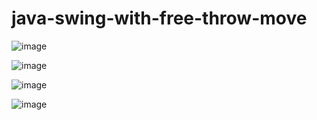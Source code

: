 # java-swing-with-free-throw-move

![image](https://github.com/sevincmehmet/java-swing-with-free-throw-move/assets/93881127/d5aa8243-afe0-48ed-aa87-8c041d4aab5c)

![image](https://github.com/sevincmehmet/java-swing-with-free-throw-move/assets/93881127/240587df-3deb-4c12-9989-c0568028da78)

![image](https://github.com/sevincmehmet/java-swing-with-free-throw-move/assets/93881127/174f254f-804f-40be-915a-fc12d26af240)

![image](https://github.com/sevincmehmet/java-swing-with-free-throw-move/assets/93881127/9d528f45-a0e1-495b-8e17-a054b80d8ebd)
